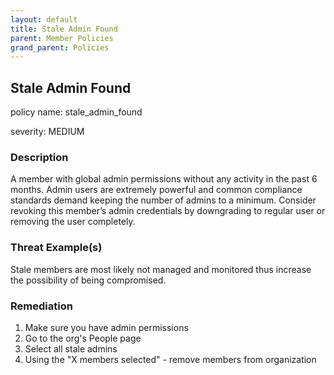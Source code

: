 ```yaml
---
layout: default
title: Stale Admin Found
parent: Member Policies
grand_parent: Policies
---
```



## Stale Admin Found
policy name: stale_admin_found

severity: MEDIUM

### Description
A member with global admin permissions without any activity in the past 6 months. Admin users are extremely powerful and common compliance standards demand keeping the number of admins to a minimum. Consider revoking this member’s admin credentials by downgrading to regular user or removing the user completely.

### Threat Example(s)
Stale members are most likely not managed and monitored thus increase the possibility of being compromised.



### Remediation
1. Make sure you have admin permissions
2. Go to the org's People page
3. Select all stale admins
4. Using the "X members selected" - remove members from organization



